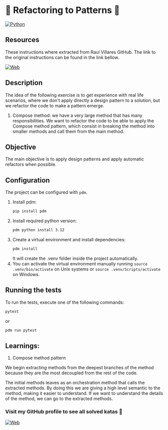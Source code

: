 # :wrench: Refactoring to Patterns :wrench:

[![Python](https://img.shields.io/badge/Python-3.12+-yellow?style=for-the-badge&logo=python&logoColor=white&labelColor=101010)](https://python.org)

## Resources

These instructions where extracted from Raul Villares GitHub. The link to the original instructions can be found in the link bellow.

[![Web](https://img.shields.io/badge/GitHub-raulvillares-14a1f0?style=for-the-badge&logo=github&logoColor=white&labelColor=101010)](https://github.com/raulvillares/refactoring-to-patterns/tree/master)

## Description

The idea of the following exercise is to get experience with real life scenarios, where we don't apply directly a design pattern to a solution,
but we refactor the code to make a pattern emerge.

1. Compose method: we have a very large method that has many responsibilities. We want to refactor the code to be able to apply 
the Compose method pattern, which consist in breaking the method into smaller methods and call them from the main method.

## Objective

The main objective is to apply design patterns and apply automatic refactors when possible.

## Configuration

The project can be configured with `pdm`.

1. Install pdm:
    ```bash
    pip install pdm
    ```
2. Install required python version:
    ```bash
    pdm python install 3.12
    ```
3. Create a virtual environment and install dependencies:
    ```bash
    pdm install
    ```
   It will create the .venv folder inside the project automatically.
4. You can activate the virtual environment manually running `source .venv/bin/activate` on Unix systems or `source .venv/Scripts/activate` on Windows.

## Running the tests

To run the tests, execute one of the following commands:

```bash
pytest
```

or

```bash
pdm run pytest
```

## Learnings:

1. Compose method pattern

We begin extracting methods from the deepest branches of the method because they are the most decoupled from the rest of the code.

The initial methods leaves as an orchestration method that calls the extracted methods. By doing this we are giving a high level semantic to
the method, making it easier to understand. If we want to understand the details of the method, we can go to the extracted methods.


### Visit my GitHub profile to see all solved katas 🚀

[![Web](https://img.shields.io/badge/GitHub-Dimanu.py-14a1f0?style=for-the-badge&logo=github&logoColor=white&labelColor=101010)](https://github.com/dimanu-py/code-katas)